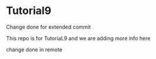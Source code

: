 # Tutorial9


Change done for extended commit

This repo is for TutoriaL9 and we are adding more info here

change done in remote
